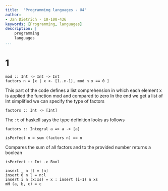 ```yaml
---
title:  'Programming languages - U4'
author:
- Jan Dietrich - 10-100-436
keywords: [Programming, languages]
description: |
    programming
    languages
...
```



# 1

```
mod :: Int -> Int -> Int
factors n = [x | x <- [1..n-1], mod n x == 0 ]
```
This part of the code defines a list comprehension in which each element x is applied the function mod and compared to zero
In the end we get a list of Int
simplified we can specify the type of factors

```
factors :: Int -> [Int]
```

The `:t` of haskell says the type definition looks as follows

```
factors :: Integral a => a -> [a]
```


```
isPerfect n = sum (factors n) == n
```
Compares the sum of all factors and to the provided number returns a boolean

```
isPerfect :: Int -> Bool
```



```
insert _ n [] = [n]
insert 0 n l = n:l
insert i n (x:xs) = x : insert (i-1) n xs
mH (a, b, c) = c
```

